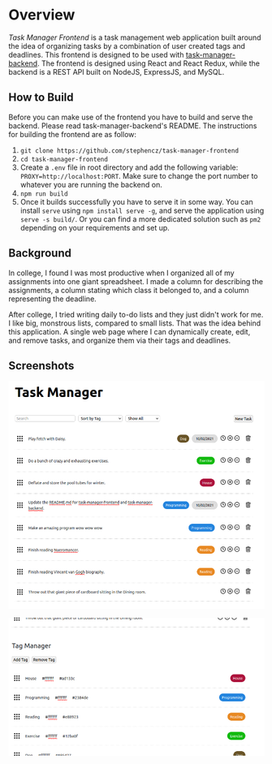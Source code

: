 # Overview
*Task Manager Frontend* is a task management web application built around the idea of organizing tasks by a combination of user created tags and deadlines. This frontend is designed to be used with [task-manager-backend](https://github.com/stephencz/task-manager-backend). The frontend is designed using React and React Redux, while the backend is a REST API built on NodeJS, ExpressJS, and MySQL.

## How to Build
Before you can make use of the frontend you have to build and serve the backend. Please read task-manager-backend's README. The instructions for building the frontend are as follow:

1. `git clone https://github.com/stephencz/task-manager-frontend`
2. `cd task-manager-frontend`
3. Create a `.env` file in root directory and add the following variable: `PROXY=http://localhost:PORT`. Make sure to change the port number to whatever you are running the backend on.
4. `npm run build`
5. Once it builds successfully you have to serve it in some way. You can install `serve` using `npm install serve -g`, and serve the application using `serve -s build/`. Or you can find a more dedicated solution such as `pm2` depending on your requirements and set up.

## Background
In college, I found I was most productive when I organized all of my assignments into one giant spreadsheet. I made a column for describing the assignments, a column stating which class it belonged to, and a column representing the deadline. 

After college, I tried writing daily to-do lists and they just didn't work for me. I like big, monstrous lists, compared to small lists. That was the idea behind this application. A single web page where I can dynamically create, edit, and remove tasks, and organize them via their tags and deadlines.

## Screenshots
![Screenshot showing a collection of tasks within the program, some organized via tags and/or deadlines](/screenshots/screenshot-1.png?raw=true)

![The applications tag manager which allow users to edit tag text, text color, and background color.](/screenshots/screenshot-2.png?raw=true)
